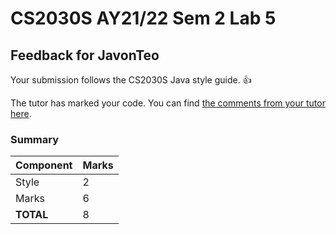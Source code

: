 # CS2030S AY21/22 Sem 2 Lab 5
## Feedback for JavonTeo
Your submission follows the CS2030S Java style guide. :+1:

The tutor has marked your code. You can find [the comments from your tutor here](https://www.github.com/nus-cs2030s-2122-s2/lab5-JavonTeo/commit/854af87e824bba1cab1a88d28b29b945be6f19f7).
### Summary

| Component | Marks |
|-----------|-------|
| Style | 2 |
| Marks | 6 |
| **TOTAL** | 8 |
